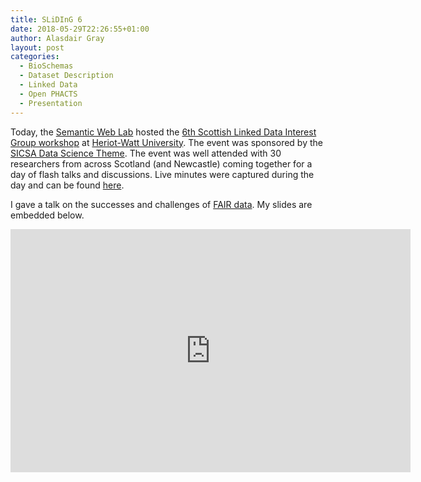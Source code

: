 ```yaml
---
title: SLiDInG 6
date: 2018-05-29T22:26:55+01:00
author: Alasdair Gray
layout: post
categories:
  - BioSchemas
  - Dataset Description
  - Linked Data
  - Open PHACTS
  - Presentation
---
```

Today, the [Semantic Web Lab](http://www.macs.hw.ac.uk/SWeL) hosted the [6th Scottish Linked Data Interest Group workshop](https://sites.google.com/site/scottishlinkeddata/events/sliding6) at [Heriot-Watt University](http://www.hw.ac.uk). The event was sponsored by the [SICSA Data Science Theme](https://www.sicsa.ac.uk/research/research-themes/data-science/). The event was well attended with 30 researchers from across Scotland (and Newcastle) coming together for a day of flash talks and discussions. Live minutes were captured during the day and can be found [here](https://docs.google.com/document/d/1SmWqGpFnQjLC1GfnhBuKrAFVZoVRVjzatDErW2-tzZE/edit?usp=sharing).

I gave a talk on the successes and challenges of [FAIR data](https://www.nature.com/articles/sdata201618). My slides are embedded below.

<iframe src="https://docs.google.com/presentation/d/e/2PACX-1vSWeoI1FCwADnscohAkkoCNDfH4-kO-o0jTbOSaPz8q-sKYfpIR73iGAIZpmDPS0GSrMLjOvjat9ZOS/embed?start=false&amp;loop=false&amp;delayms=3000" width="640" height="389" frameborder="0" allowfullscreen="allowfullscreen"></iframe>